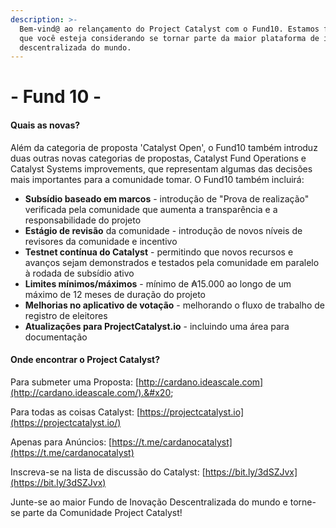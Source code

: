 ```yaml
---
description: >-
  Bem-vind@ ao relançamento do Project Catalyst com o Fund10. Estamos felizes
  que você esteja considerando se tornar parte da maior plataforma de inovação
  descentralizada do mundo.
---
```


# - Fund 10 -

#### Quais as novas? <a href="#whats-new" id="whats-new"></a>

Além da categoria de proposta 'Catalyst Open', o Fund10 também introduz duas outras novas categorias de propostas, Catalyst Fund Operations e Catalyst Systems improvements, que representam algumas das decisões mais importantes para a comunidade tomar. O Fund10 também incluirá:

* **Subsídio baseado em marcos** - introdução de "Prova de realização" verificada pela comunidade que aumenta a transparência e a responsabilidade do projeto
* **Estágio de revisão** da comunidade - introdução de novos níveis de revisores da comunidade e incentivo
* **Testnet contínua do Catalyst** - permitindo que novos recursos e avanços sejam demonstrados e testados pela comunidade em paralelo à rodada de subsídio ativo
* **Limites mínimos/máximos** - mínimo de ₳15.000 ao longo de um máximo de 12 meses de duração do projeto
* **Melhorias no aplicativo de votação** - melhorando o fluxo de trabalho de registro de eleitores
* **Atualizações para ProjectCatalyst.io** - incluindo uma área para documentação

#### Onde encontrar o Project Catalyst? <a href="#where-to-find-project-catalyst" id="where-to-find-project-catalyst"></a>

Para submeter uma Proposta: [http://cardano.ideascale.com](http://cardano.ideascale.com/).&#x20;

Para todas as coisas Catalyst: [https://projectcatalyst.io](https://projectcatalyst.io/)​

Apenas para Anúncios: [https://t.me/cardanocatalyst](https://t.me/cardanocatalyst)​

Inscreva-se na lista de discussão do Catalyst: [https://bit.ly/3dSZJvx](https://bit.ly/3dSZJvx)

​Junte-se ao maior Fundo de Inovação Descentralizada do mundo e torne-se parte da Comunidade Project Catalyst!
